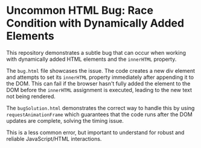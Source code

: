# Uncommon HTML Bug: Race Condition with Dynamically Added Elements

This repository demonstrates a subtle bug that can occur when working with dynamically added HTML elements and the `innerHTML` property.

The `bug.html` file showcases the issue.  The code creates a new div element and attempts to set its `innerHTML` property immediately after appending it to the DOM. This can fail if the browser hasn't fully added the element to the DOM before the `innerHTML` assignment is executed, leading to the new text not being rendered.

The `bugSolution.html` demonstrates the correct way to handle this by using `requestAnimationFrame` which guarantees that the code runs after the DOM updates are complete, solving the timing issue. 

This is a less common error, but important to understand for robust and reliable JavaScript/HTML interactions.